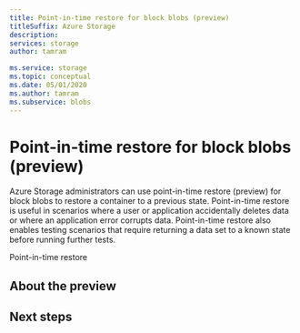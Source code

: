 ```yaml
---
title: Point-in-time restore for block blobs (preview)
titleSuffix: Azure Storage
description: 
services: storage
author: tamram

ms.service: storage
ms.topic: conceptual
ms.date: 05/01/2020
ms.author: tamram
ms.subservice: blobs
---
```


# Point-in-time restore for block blobs (preview)

Azure Storage administrators can use point-in-time restore (preview) for block blobs to restore a container to a previous state. Point-in-time restore is useful in scenarios where a user or application accidentally deletes data or where an application error corrupts data. Point-in-time restore also enables testing scenarios that require returning a data set to a known state before running further tests.

Point-in-time restore 

## About the preview



## Next steps
